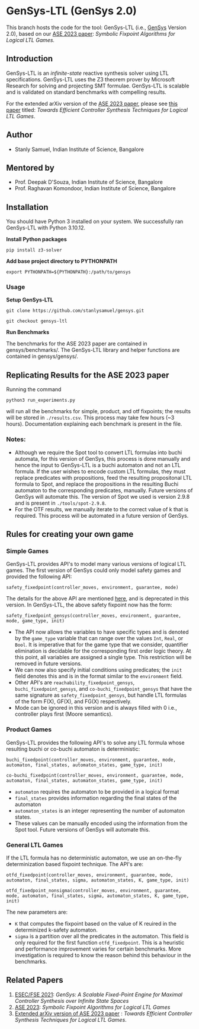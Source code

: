 # GenSys-LTL (GenSys 2.0)
This branch hosts the code for the tool: GenSys-LTL (i.e., [GenSys](https://github.com/stanlysamuel/gensys) Version 2.0), based on our [ASE 2023 paper](https://conf.researchr.org/details/ase-2023/ase-2023-papers/101/Symbolic-Fixpoint-Algorithms-for-Logical-LTL-Games): *Symbolic Fixpoint Algorithms for Logical LTL Games.*

## Introduction 

GenSys-LTL is an *infinite-state* reactive synthesis solver using LTL specifications. GenSys-LTL uses the Z3 theorem prover by Microsoft Research for solving and projecting SMT formulae. GenSys-LTL is scalable and is validated on standard benchmarks with compelling results.

For the extended arXiv version of the [ASE 2023 paper](https://conf.researchr.org/details/ase-2023/ase-2023-papers/101/Symbolic-Fixpoint-Algorithms-for-Logical-LTL-Games), please see [this paper](https://arxiv.org/abs/2306.02427) titled: *Towards Efficient Controller Synthesis Techniques for Logical LTL Games*.

## Author

- Stanly Samuel, Indian Institute of Science, Bangalore

## Mentored by

- Prof. Deepak D'Souza, Indian Institute of Science, Bangalore
- Prof. Raghavan Komondoor, Indian Institute of Science, Bangalore

## Installation
You should have Python 3 installed on your system. We successfully ran GenSys-LTL with Python 3.10.12.

**Install Python packages**

```
pip install z3-solver
```

**Add base project directory to PYTHONPATH**

```
export PYTHONPATH=${PYTHONPATH}:/path/to/gensys
```

### Usage

**Setup GenSys-LTL**

```
git clone https://github.com/stanlysamuel/gensys.git

git checkout gensys-ltl
```

**Run Benchmarks**

The benchmarks for the ASE 2023 paper are contained in gensys/benchmarks/. 
The GenSys-LTL library and helper functions are contained in gensys/gensys/.

## Replicating Results for the ASE 2023 paper

Running the command
```
python3 run_experiments.py
```

will run all the benchmarks for simple, product, and otf fixpoints; the results will be stored in `./results.csv`. This process may take few hours (~3 hours). Documentation explaining each benchmark is present in the file.

### Notes: 
- Although we require the Spot tool to convert LTL formulas into buchi automata, for this version of GenSys, this process is done manually and hence the input to GenSys-LTL is a buchi automaton and not an LTL formula. If the user wishes to encode custom LTL formulas, they must replace predicates with propositions, feed the resulting propositonal LTL formula to Spot, and replace the propositions in the resulting Buchi automaton to the corresponding predicates, manually. Future versions of GenSys will automate this. The version of Spot we used is version 2.9.8 and is present in `./tools/spot-2.9.8`.
- For the OTF results, we manually iterate to the correct value of k that is required. This process will be automated in a future version of GenSys.

## Rules for creating your own game

### Simple Games

GenSys-LTL provides API's to model many various versions of logical LTL games. The first version of GenSys could only model safety games and provided the following API:
```
safety_fixedpoint(controller_moves, environment, guarantee, mode)
```
The details for the above API are mentioned [here](https://github.com/stanlysamuel/gensys/blob/main/README.md), and is deprecated in this version. In GenSys-LTL, the above safety fixpoint now has the form:
```
safety_fixedpoint_gensys(controller_moves, environment, guarantee, mode, game_type, init)
```
- The API now allows the variables to have specific types and is denoted by the `game_type` variable that can range over the values `Int`, `Real`, or `Bool`. It is imperative that for the game type that we consider, quantifier elimination is decidable for the corresponding first order logic theory. At this point, all variables are assigned a single type. This restriction will be removed in future versions.
- We can now also specify initial conditions using predicates; the `init` field denotes this and is in the format similar to the `environment` field.
- Other API's are `reachability_fixedpoint_gensys`, `buchi_fixedpoint_gensys`, and `co-buchi_fixedpoint_gensys` that have the same signature as `safety_fixedpoint_gensys`, but handle LTL formulas of the form F(X), GF(X), and FG(X) respectively.
- Mode can be ignored in this version and is always filled with 0 i.e., controller plays first (Moore semantics).

### Product Games

GenSys-LTL provides the following API's to solve any LTL formula whose resulting buchi or co-buchi automaton is deterministic:

```
buchi_fixedpoint(controller_moves, environment, guarantee, mode, automaton, final_states, automaton_states, game_type, init)

co-buchi_fixedpoint(controller_moves, environment, guarantee, mode, automaton, final_states, automaton_states, game_type, init)
```

- `automaton` requires the automaton to be provided in a logical format
- `final_states` provides information regarding the final states of the automaton
- `automaton_states` is an integer representing the number of automaton states.
- These values can be manually encoded using the information from the Spot tool. Future versions of GenSys will automate this.

### General LTL Games

If the LTL formula has no deterministic automaton, we use an on-the-fly determinization based fixpoint technique. The API's are:

```
otfd_fixedpoint(controller_moves, environment, guarantee, mode, automaton, final_states, sigma, automaton_states, K, game_type, init)

otfd_fixedpoint_nonsigma(controller_moves, environment, guarantee, mode, automaton, final_states, sigma, automaton_states, K, game_type, init)
```

The new parameters are:
- `K` that computes the fixpoint based on the value of K reuired in the determinized k-safety automaton.
- `sigma` is a partition over all the predicates in the automaton. This field is only required for the first function `otfd_fixedpoint`. This is a heuristic and performance improvement varies for certain benchmarks. More investigation is required to know the reason behind this behaviour in the benchmarks.


## Related Papers

1. [ESEC/FSE 2021](https://github.com/stanlysamuel/gensys): *GenSys: A Scalable Fixed-Point Engine for Maximal Controller Synthesis over Infinite State Spaces*
2. [ASE 2023](https://conf.researchr.org/details/ase-2023/ase-2023-papers/101/Symbolic-Fixpoint-Algorithms-for-Logical-LTL-Games): *Symbolic Fixpoint Algorithms for Logical LTL Games*
3. [Extended arXiv version of ASE 2023 paper](https://arxiv.org/abs/2306.02427) : *Towards Efficient Controller Synthesis Techniques for Logical LTL Games*.
